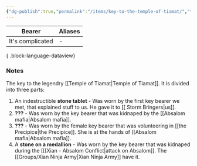 ```yaml
---
{"dg-publish":true,"permalink":"/items/key-to-the-temple-of-tiamat/","tags":["item"],"noteIcon":"item","created":"2024-01-06T13:32:16.425+01:00","updated":"2024-01-08T12:14:40.873+01:00"}
---
```


| Bearer           | Aliases |
| ---------------- | ------- |
| It's complicated | \-      |

{ .block-language-dataview}
### Notes
The key to the legendry [[Temple of Tiamat\|Temple of Tiamat]].
It is divided into three parts:
1. An indestructible **stone tablet** - Was worn by the first key bearer we met, that explained stuff to us. He gave it to [[ Storm Bringers\|us]].
2. **???** - Was worn by the key bearer that was kidnaped by the [[Absalom mafia\|Absalom mafia]]. 
3. **???** - Was worn by the female key bearer that was volunteering in [[the Precipice\|the Precipice]]. She is at the hands of [[Absalom mafia\|Absalom mafia]].
4. A **stone on a medallion** - Was worn by the key bearer that was kidnaped during the [[[Xian - Absalom Conflict\|attack on Absalom]]. The [[Groups/Xian Ninja Army\|Xian Ninja Army]] have it.

